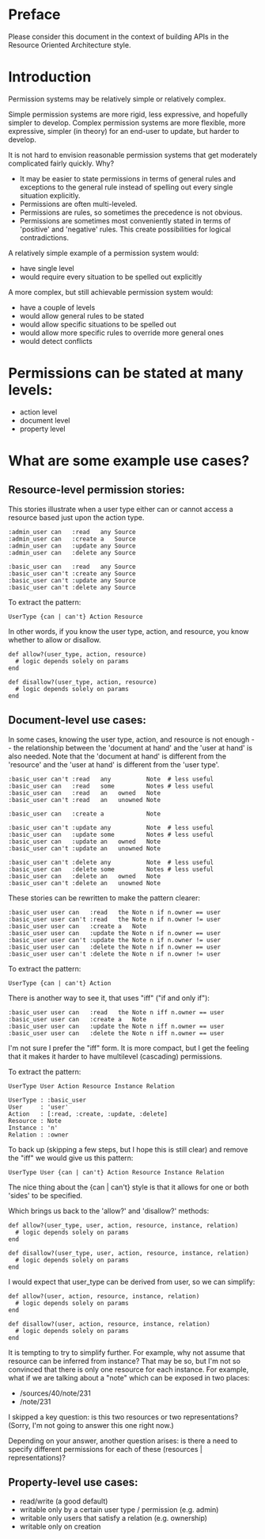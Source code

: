 # Preface

Please consider this document in the context of building APIs in the Resource
Oriented Architecture style.

# Introduction

Permission systems may be relatively simple or relatively complex.

Simple permission systems are more rigid, less expressive, and hopefully
simpler to develop. Complex permission systems are more flexible, more
expressive, simpler (in theory) for an end-user to update, but harder to
develop.

It is not hard to envision reasonable permission systems that get moderately
complicated fairly quickly. Why?

* It may be easier to state permissions in terms of general rules and
  exceptions to the general rule instead of spelling out every single
  situation explicitly.
* Permissions are often multi-leveled.
* Permissions are rules, so sometimes the precedence is not obvious.
* Permissions are sometimes most conveniently stated in terms of
  'positive' and 'negative' rules. This create possibilities for
  logical contradictions.

A relatively simple example of a permission system would:

* have single level
* would require every situation to be spelled out explicitly

A more complex, but still achievable permission system would:

* have a couple of levels
* would allow general rules to be stated
* would allow specific situations to be spelled out
* would allow more specific rules to override more general ones
* would detect conflicts

# Permissions can be stated at many levels:

* action level
* document level
* property level

# What are some example use cases?

## Resource-level permission stories:

This stories illustrate when a user type either can or cannot access
a resource based just upon the action type.

    :admin_user can   :read   any Source
    :admin_user can   :create a   Source
    :admin_user can   :update any Source
    :admin_user can   :delete any Source

    :basic_user can   :read   any Source
    :basic_user can't :create any Source
    :basic_user can't :update any Source
    :basic_user can't :delete any Source

To extract the pattern:

    UserType {can | can't} Action Resource

In other words, if you know the user type, action, and resource, you
know whether to allow or disallow.

    def allow?(user_type, action, resource)
      # logic depends solely on params
    end
    
    def disallow?(user_type, action, resource)
      # logic depends solely on params
    end

## Document-level use cases:

In some cases, knowing the user type, action, and resource is not enough --
the relationship between the 'document at hand' and the 'user at hand' is also
needed. Note that the 'document at hand' is different from the 'resource' and
the 'user at hand' is different from the 'user type'.

    :basic_user can't :read   any          Note  # less useful
    :basic_user can   :read   some         Notes # less useful
    :basic_user can   :read   an   owned   Note
    :basic_user can't :read   an   unowned Note
    
    :basic_user can   :create a            Note
    
    :basic_user can't :update any          Note  # less useful
    :basic_user can   :update some         Notes # less useful
    :basic_user can   :update an   owned   Note
    :basic_user can't :update an   unowned Note
    
    :basic_user can't :delete any          Note  # less useful
    :basic_user can   :delete some         Notes # less useful
    :basic_user can   :delete an   owned   Note
    :basic_user can't :delete an   unowned Note

These stories can be rewritten to make the pattern clearer:

    :basic_user user can   :read   the Note n if n.owner == user
    :basic_user user can't :read   the Note n if n.owner != user
    :basic_user user can   :create a   Note
    :basic_user user can   :update the Note n if n.owner == user
    :basic_user user can't :update the Note n if n.owner != user
    :basic_user user can   :delete the Note n if n.owner == user
    :basic_user user can't :delete the Note n if n.owner != user

To extract the pattern:

    UserType {can | can't} Action

There is another way to see it, that uses "iff" ("if and only if"):

    :basic_user user can   :read   the Note n iff n.owner == user
    :basic_user user can   :create a   Note
    :basic_user user can   :update the Note n iff n.owner == user
    :basic_user user can   :delete the Note n iff n.owner == user

I'm not sure I prefer the "iff" form. It is more compact, but I get the
feeling that it makes it harder to have multilevel (cascading) permissions.

To extract the pattern:

    UserType User Action Resource Instance Relation

    UserType : :basic_user
    User     : 'user'
    Action   : [:read, :create, :update, :delete]
    Resource : Note
    Instance : 'n'
    Relation : :owner

To back up (skipping a few steps, but I hope this is still clear) and remove
the "iff" we would give us this pattern:

    UserType User {can | can't} Action Resource Instance Relation

The nice thing about the {can | can't} style is that it allows for one or both
'sides' to be specified.

Which brings us back to the 'allow?' and 'disallow?' methods:

    def allow?(user_type, user, action, resource, instance, relation)
      # logic depends solely on params
    end
    
    def disallow?(user_type, user, action, resource, instance, relation)
      # logic depends solely on params
    end

I would expect that user_type can be derived from user, so we can simplify:

    def allow?(user, action, resource, instance, relation)
      # logic depends solely on params
    end
    
    def disallow?(user, action, resource, instance, relation)
      # logic depends solely on params
    end

It is tempting to try to simplify further. For example, why not assume that resource can be inferred from instance? That may be so, but I'm not so convinced that there is only one resource for each instance. For example,
what if we are talking about a "note" which can be exposed in two places:

* /sources/40/note/231
* /note/231

I skipped a key question: is this two resources or two representations?
(Sorry, I'm not going to answer this one right now.)

Depending on your answer, another question arises: is there a need to specify different permissions for each of these (resources | representations)?

## Property-level use cases:

* read/write (a good default)
* writable only by a certain user type / permission (e.g. admin)
* writable only users that satisfy a relation (e.g. ownership)
* writable only on creation
